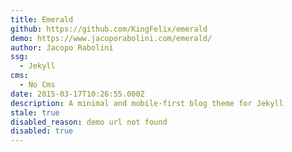 ```yaml
---
title: Emerald
github: https://github.com/KingFelix/emerald
demo: https://www.jacoporabolini.com/emerald/
author: Jacopo Rabolini
ssg:
  - Jekyll
cms:
  - No Cms
date: 2015-03-17T10:26:55.000Z
description: A minimal and mobile-first blog theme for Jekyll
stale: true
disabled_reason: demo url not found
disabled: true
---
```

